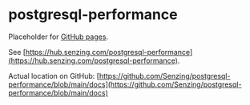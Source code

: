 # postgresql-performance

Placeholder for [GitHub pages](https://pages.github.com/).

See [https://hub.senzing.com/postgresql-performance](https://hub.senzing.com/postgresql-performance).

Actual location on GitHub:
[https://github.com/Senzing/postgresql-performance/blob/main/docs](https://github.com/Senzing/postgresql-performance/blob/main/docs)
